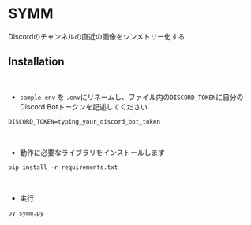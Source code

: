 # SYMM
Discordのチャンネルの直近の画像をシンメトリー化する

## Installation
<br>

- `sample.env` を `.env`にリネームし、ファイル内の`DISCORD_TOKEN`に自分のDiscord Botトークンを記述してください

```
DISCORD_TOKEN=typing_your_discord_bot_token
```
<br>

- 動作に必要なライブラリをインストールします
```
pip install -r requirements.txt
```
<br>

- 実行
```
py symm.py
```

